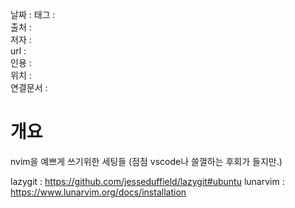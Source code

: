 
날짜 : 
태그 :   
출처 :   
저자 :   
url :   
인용 :   
위치 :  
연결문서 :  


# 개요

nvim을 예쁘게 쓰기위한 세팅들 (점점 vscode나 쓸껄하는 후회가 들지만.)

lazygit : https://github.com/jesseduffield/lazygit#ubuntu
lunarvim : https://www.lunarvim.org/docs/installation

